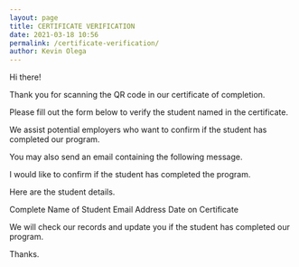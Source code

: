 ```yaml
--- 
layout: page
title: CERTIFICATE VERIFICATION
date: 2021-03-18 10:56
permalink: /certificate-verification/ 
author: Kevin Olega 
--- 
```

Hi there!

Thank you for scanning the QR code in our certificate of completion.

Please fill out the form below to verify the student named in the certificate.

We assist potential employers who want to confirm if the student has completed our program.

You may also send an email containing the following message.

I would like to confirm if the student has completed the program.

Here are the student details.

Complete Name of Student
Email Address
Date on Certificate

We will check our records and update you if the student has completed our program.

Thanks.